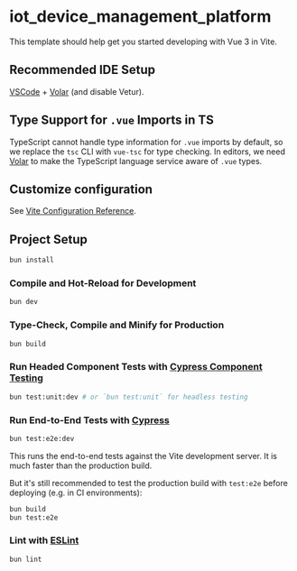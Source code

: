 # iot_device_management_platform

This template should help get you started developing with Vue 3 in Vite.

## Recommended IDE Setup

[VSCode](https://code.visualstudio.com/) + [Volar](https://marketplace.visualstudio.com/items?itemName=Vue.volar) (and disable Vetur).

## Type Support for `.vue` Imports in TS

TypeScript cannot handle type information for `.vue` imports by default, so we replace the `tsc` CLI with `vue-tsc` for type checking. In editors, we need [Volar](https://marketplace.visualstudio.com/items?itemName=Vue.volar) to make the TypeScript language service aware of `.vue` types.

## Customize configuration

See [Vite Configuration Reference](https://vitejs.dev/config/).

## Project Setup

```sh
bun install
```

### Compile and Hot-Reload for Development

```sh
bun dev
```

### Type-Check, Compile and Minify for Production

```sh
bun build
```

### Run Headed Component Tests with [Cypress Component Testing](https://on.cypress.io/component)

```sh
bun test:unit:dev # or `bun test:unit` for headless testing
```

### Run End-to-End Tests with [Cypress](https://www.cypress.io/)

```sh
bun test:e2e:dev
```

This runs the end-to-end tests against the Vite development server.
It is much faster than the production build.

But it's still recommended to test the production build with `test:e2e` before deploying (e.g. in CI environments):

```sh
bun build
bun test:e2e
```

### Lint with [ESLint](https://eslint.org/)

```sh
bun lint
```
